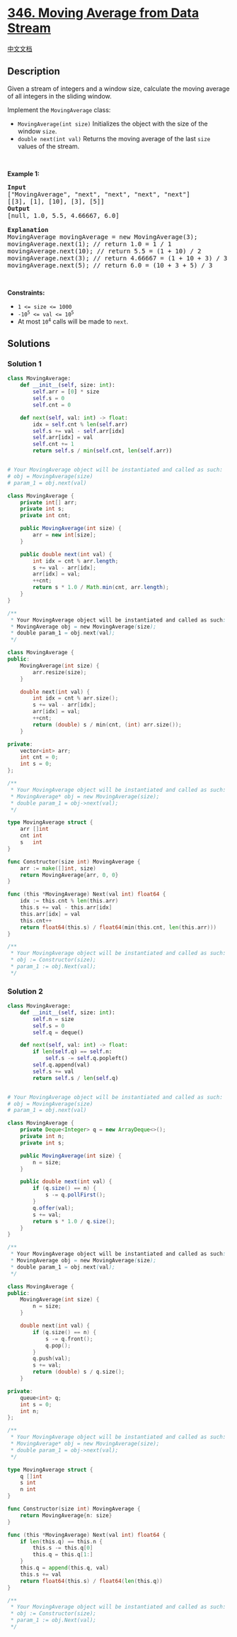 # [346. Moving Average from Data Stream](https://leetcode.com/problems/moving-average-from-data-stream)

[中文文档](./solution/0300-0399/0346.Moving%20Average%20from%20Data%20Stream/README.md)

<!-- tags:Design,Queue,Array,Data Stream -->

## Description

<p>Given a stream of integers and a window size, calculate the moving average of all integers in the sliding window.</p>

<p>Implement the&nbsp;<code>MovingAverage</code> class:</p>

<ul>
	<li><code>MovingAverage(int size)</code> Initializes&nbsp;the object with the size of the window <code>size</code>.</li>
	<li><code>double next(int val)</code> Returns the moving average of the last <code>size</code> values of the stream.</li>
</ul>

<p>&nbsp;</p>
<p><strong class="example">Example 1:</strong></p>

<pre>
<strong>Input</strong>
[&quot;MovingAverage&quot;, &quot;next&quot;, &quot;next&quot;, &quot;next&quot;, &quot;next&quot;]
[[3], [1], [10], [3], [5]]
<strong>Output</strong>
[null, 1.0, 5.5, 4.66667, 6.0]

<strong>Explanation</strong>
MovingAverage movingAverage = new MovingAverage(3);
movingAverage.next(1); // return 1.0 = 1 / 1
movingAverage.next(10); // return 5.5 = (1 + 10) / 2
movingAverage.next(3); // return 4.66667 = (1 + 10 + 3) / 3
movingAverage.next(5); // return 6.0 = (10 + 3 + 5) / 3
</pre>

<p>&nbsp;</p>
<p><strong>Constraints:</strong></p>

<ul>
	<li><code>1 &lt;= size &lt;= 1000</code></li>
	<li><code>-10<sup>5</sup> &lt;= val &lt;= 10<sup>5</sup></code></li>
	<li>At most <code>10<sup>4</sup></code> calls will be made to <code>next</code>.</li>
</ul>

## Solutions

### Solution 1

<!-- tabs:start -->

```python
class MovingAverage:
    def __init__(self, size: int):
        self.arr = [0] * size
        self.s = 0
        self.cnt = 0

    def next(self, val: int) -> float:
        idx = self.cnt % len(self.arr)
        self.s += val - self.arr[idx]
        self.arr[idx] = val
        self.cnt += 1
        return self.s / min(self.cnt, len(self.arr))


# Your MovingAverage object will be instantiated and called as such:
# obj = MovingAverage(size)
# param_1 = obj.next(val)
```

```java
class MovingAverage {
    private int[] arr;
    private int s;
    private int cnt;

    public MovingAverage(int size) {
        arr = new int[size];
    }

    public double next(int val) {
        int idx = cnt % arr.length;
        s += val - arr[idx];
        arr[idx] = val;
        ++cnt;
        return s * 1.0 / Math.min(cnt, arr.length);
    }
}

/**
 * Your MovingAverage object will be instantiated and called as such:
 * MovingAverage obj = new MovingAverage(size);
 * double param_1 = obj.next(val);
 */
```

```cpp
class MovingAverage {
public:
    MovingAverage(int size) {
        arr.resize(size);
    }

    double next(int val) {
        int idx = cnt % arr.size();
        s += val - arr[idx];
        arr[idx] = val;
        ++cnt;
        return (double) s / min(cnt, (int) arr.size());
    }

private:
    vector<int> arr;
    int cnt = 0;
    int s = 0;
};

/**
 * Your MovingAverage object will be instantiated and called as such:
 * MovingAverage* obj = new MovingAverage(size);
 * double param_1 = obj->next(val);
 */
```

```go
type MovingAverage struct {
	arr []int
	cnt int
	s   int
}

func Constructor(size int) MovingAverage {
	arr := make([]int, size)
	return MovingAverage{arr, 0, 0}
}

func (this *MovingAverage) Next(val int) float64 {
	idx := this.cnt % len(this.arr)
	this.s += val - this.arr[idx]
	this.arr[idx] = val
	this.cnt++
	return float64(this.s) / float64(min(this.cnt, len(this.arr)))
}

/**
 * Your MovingAverage object will be instantiated and called as such:
 * obj := Constructor(size);
 * param_1 := obj.Next(val);
 */
```

<!-- tabs:end -->

### Solution 2

<!-- tabs:start -->

```python
class MovingAverage:
    def __init__(self, size: int):
        self.n = size
        self.s = 0
        self.q = deque()

    def next(self, val: int) -> float:
        if len(self.q) == self.n:
            self.s -= self.q.popleft()
        self.q.append(val)
        self.s += val
        return self.s / len(self.q)


# Your MovingAverage object will be instantiated and called as such:
# obj = MovingAverage(size)
# param_1 = obj.next(val)
```

```java
class MovingAverage {
    private Deque<Integer> q = new ArrayDeque<>();
    private int n;
    private int s;

    public MovingAverage(int size) {
        n = size;
    }

    public double next(int val) {
        if (q.size() == n) {
            s -= q.pollFirst();
        }
        q.offer(val);
        s += val;
        return s * 1.0 / q.size();
    }
}

/**
 * Your MovingAverage object will be instantiated and called as such:
 * MovingAverage obj = new MovingAverage(size);
 * double param_1 = obj.next(val);
 */
```

```cpp
class MovingAverage {
public:
    MovingAverage(int size) {
        n = size;
    }

    double next(int val) {
        if (q.size() == n) {
            s -= q.front();
            q.pop();
        }
        q.push(val);
        s += val;
        return (double) s / q.size();
    }

private:
    queue<int> q;
    int s = 0;
    int n;
};

/**
 * Your MovingAverage object will be instantiated and called as such:
 * MovingAverage* obj = new MovingAverage(size);
 * double param_1 = obj->next(val);
 */
```

```go
type MovingAverage struct {
	q []int
	s int
	n int
}

func Constructor(size int) MovingAverage {
	return MovingAverage{n: size}
}

func (this *MovingAverage) Next(val int) float64 {
	if len(this.q) == this.n {
		this.s -= this.q[0]
		this.q = this.q[1:]
	}
	this.q = append(this.q, val)
	this.s += val
	return float64(this.s) / float64(len(this.q))
}

/**
 * Your MovingAverage object will be instantiated and called as such:
 * obj := Constructor(size);
 * param_1 := obj.Next(val);
 */
```

<!-- tabs:end -->

<!-- end -->

